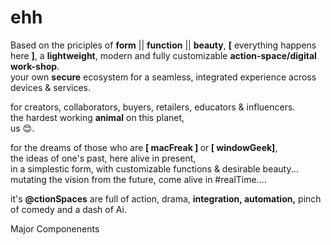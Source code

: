 # ehh 

Based on the priciples of **form** || **function** || **beauty**, **[** everything happens here **]**, a <b class="b">lightweight</b>, modern and fully customizable <b>action-space/digital work-shop</b>.
<br>your own <b class="b">secure</b> ecosystem for a seamless, integrated experience across devices & services.
<br>
<p>for creators, collaborators, buyers, retailers, educators & influencers.
<br>the hardest working <b>animal</b> on this planet,
<br>us 😊.
</p>
 <p class="collapsible" ">for the dreams of those who are <b>[ macFreak ] </b> or<b> [ windowGeek]</b>,
 <br>the ideas of one's past, here alive in present,
 <br>in a simplestic form, with customizable functions & desirable beauty...                        <br>mutating the vision from the future, come alive in #realTime....
 <br>
 </p>
   it's <b>@ctionSpaces</b> are full of action, drama, <b>integration, automation,</b> pinch of comedy and a dash of Ai.


Major Componenents
                   
